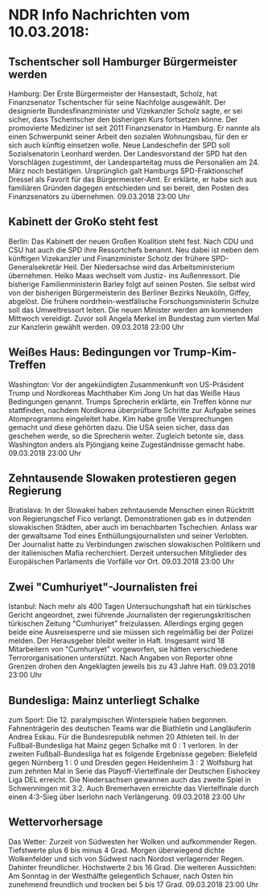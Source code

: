 # NDR Info Nachrichten vom 10.03.2018:


## Tschentscher soll Hamburger Bürgermeister werden
Hamburg: Der Erste Bürgermeister der Hansestadt, Scholz, hat Finanzsenator Tschentscher für seine Nachfolge ausgewählt. Der designierte Bundesfinanzminister und Vizekanzler Scholz sagte, er sei sicher, dass Tschentscher den bisherigen Kurs fortsetzen könne. Der promovierte Mediziner ist seit 2011 Finanzsenator in Hamburg. Er nannte als einen Schwerpunkt seiner Arbeit den sozialen Wohnungsbau, für den er sich auch künftig einsetzen wolle. Neue Landeschefin der SPD soll Sozialsenatorin Leonhard werden. Der Landesvorstand der SPD hat den Vorschlägen zugestimmt, der Landesparteitag muss die Personalien am 24. März noch bestätigen. Ursprünglich galt Hamburgs SPD-Fraktionschef Dressel als Favorit für das Bürgermeister-Amt. Er erklärte, er habe sich aus familiären Gründen dagegen entschieden und sei bereit, den Posten des Finanzsenators zu übernehmen. 09.03.2018 23:00 Uhr 

## Kabinett der GroKo steht fest
Berlin: Das Kabinett der neuen Großen Koalition steht fest. Nach CDU und CSU hat auch die SPD ihre Ressortchefs benannt. Neu dabei ist neben dem künftigen Vizekanzler und Finanzminister Scholz der frühere SPD-Generalsekretär Heil. Der Niedersachse wird das Arbeitsministerium übernehmen. Heiko Maas wechselt vom Justiz- ins Außenressort. Die bisherige Familienministerin Barley folgt auf seinen Posten. Sie selbst wird von der bisherigen Bürgermeisterin des Berliner Bezirks Neukölln, Giffey, abgelöst. Die frühere nordrhein-westfälische Forschungsministerin Schulze soll das Umweltressort leiten. Die neuen Minister werden am kommenden Mittwoch vereidigt. Zuvor soll Angela Merkel im Bundestag zum vierten Mal zur Kanzlerin gewählt werden. 09.03.2018 23:00 Uhr 

## Weißes Haus: Bedingungen vor Trump-Kim-Treffen
Washington: Vor der angekündigten Zusammenkunft von US-Präsident Trump und Nordkoreas Machthaber Kim Jong Un hat das Weiße Haus Bedingungen genannt. Trumps Sprecherin erklärte, ein Treffen könne nur stattfinden, nachdem Nordkorea überprüfbare Schritte zur Aufgabe seines Atomprogramms eingeleitet habe. Kim habe große Versprechungen gemacht und diese gehörten dazu. Die USA seien sicher, dass das geschehen werde, so die Sprecherin weiter. Zugleich betonte sie, dass Washington anders als Pjöngjang keine Zugeständnisse gemacht habe. 09.03.2018 23:00 Uhr 

## Zehntausende Slowaken protestieren gegen Regierung
Bratislava: In der Slowakei haben zehntausende Menschen einen Rücktritt von Regierungschef Fico verlangt. Demonstrationen gab es in dutzenden slowakischen Städten, aber auch im benachbarten Tschechien. Anlass war der gewaltsame Tod eines Enthüllungsjournalisten und seiner Verlobten. Der Journalist hatte zu Verbindungen zwischen slowakischen Politikern und der italienischen Mafia recherchiert. Derzeit untersuchen Mitglieder des Europäischen Parlaments die Vorfälle vor Ort. 09.03.2018 23:00 Uhr 

## Zwei "Cumhuriyet"-Journalisten frei
Istanbul: Nach mehr als 400 Tagen Untersuchungshaft hat ein türkisches Gericht angeordnet, zwei führende Journalisten der
regierungskritischen türkischen Zeitung "Cumhuriyet" freizulassen. Allerdings erging gegen beide eine Ausreisesperre und sie müssen sich regelmäßig bei der Polizei melden. Der Herausgeber bleibt weiter in Haft. Insgesamt wird 18 Mitarbeitern von "Cumhuriyet" vorgeworfen, sie hätten verschiedene Terrororganisationen unterstützt. Nach Angaben von Reporter ohne Grenzen drohen den Angeklagten jeweils bis zu 43 Jahre Haft. 09.03.2018 23:00 Uhr 

## Bundesliga: Mainz unterliegt Schalke
zum Sport: Die 12. paralympischen Winterspiele haben begonnen. Fahnenträgerin des deutschen Teams war die Biathletin und Langläuferin Andrea Eskau. Für die Bundesrepublik nehmen 20 Athleten teil. In der Fußball-Bundesliga hat Mainz gegen Schalke mit 0 : 1 verloren. In der zweiten Fußball-Bundesliga hat es folgende Ergebnisse gegeben: Bielefeld gegen Nürnberg 1 : 0 und Dresden gegen Heidenheim 3 : 2
Wolfsburg hat zum zehnten Mal in Serie das Playoff-Viertelfinale der Deutschen Eishockey Liga DEL erreicht. Die Niedersachsen gewannen auch das zweite Spiel in Schwenningen mit 3:2. Auch Bremerhaven erreichte das Viertelfinale durch einen 4:3-Sieg über Iserlohn nach Verlängerung. 09.03.2018 23:00 Uhr 

## Wettervorhersage
Das Wetter:
Zurzeit von Südwesten her Wolken und aufkommender Regen. Tiefstwerte plus 6 bis minus 4 Grad. Morgen überwiegend dichte Wolkenfelder und sich von Südwest nach Nordost verlagernder Regen. Dahinter freundlicher. Höchstwerte 2 bis 16 Grad. Die weiteren Aussichten: Am Sonntag in der Westhälfte gelegentlich Schauer, nach Osten hin zunehmend freundlich und trocken bei 5 bis 17 Grad. 09.03.2018 23:00 Uhr 
